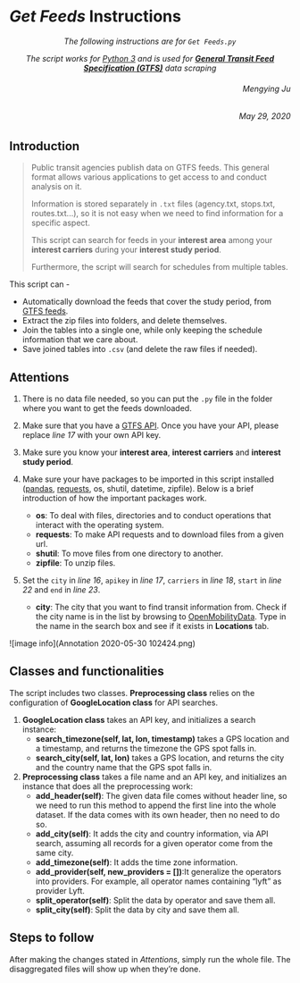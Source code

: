 # *Get Feeds* Instructions

*<p style="text-align: center;"> The following instructions are for ```Get Feeds.py```</p>*
*<p style="text-align: center;"> The script works for [Python 3](https://www.python.org/downloads/) and is used for **[General Transit Feed Specification (GTFS)](https://gtfs.org/)** data scraping </p>*
    
###### <p style="text-align: right;"> Mengying Ju </p>
###### <p style="text-align: right;"> May 29, 2020 </p>

## Introduction

> Public transit agencies publish data on GTFS feeds. This general format allows various applications to get access to and conduct analysis on it.
>
> Information is stored separately in ```.txt``` files (agency.txt, stops.txt, routes.txt...), so it is not easy when we need to find information for a specific aspect.
>
> This script can search for feeds in your **interest area** among your **interest carriers** during your **interest study period**.
>
> Furthermore, the script will search for schedules from multiple tables.


This script can - 
* Automatically download the feeds that cover the study period, from [GTFS feeds](http://transitfeeds.com/).
* Extract the zip files into folders, and delete themselves.
* Join the tables into a single one, while only keeping the schedule information that we care about.
* Save joined tables into ```.csv``` (and delete the raw files if needed).

 
## Attentions 
1. There is no data file needed, so you can put the ```.py``` file in the folder where you want to get the feeds downloaded.
2. Make sure that you have a [GTFS API](http://transitfeeds.com/api/). Once you have your API, please replace *line 17* with your own API key.
3. Make sure you know your **interest area**, **interest carriers** and **interest study period**.
4. Make sure your have packages to be imported in this script installed ([pandas](https://pypi.org/project/pandas/), [requests](https://pypi.org/project/requests/), os, shutil, datetime, zipfile). Below is a brief introduction of how the important packages work.
    * **os**: To deal with files, directories and to conduct operations that interact with the operating system.
    * **requests**: To make API requests and to download files from a given url.
    * **shutil**: To move files from one directory to another.
    * **zipfile**: To unzip files.

5. Set the ```city``` in *line 16*, ```apikey``` in *line 17*, ```carriers``` in *line 18*, ```start``` in *line 22* and ```end``` in *line 23*.
    * **city**: The city that you want to find transit information from. Check if the city name is in the list by browsing to [OpenMobilityData](https://transitfeeds.com/). Type in the name in the search box and see if it exists in **Locations** tab.

![image info](Annotation 2020-05-30 102424.png)




## Classes and functionalities
The script includes two classes.
**Preprocessing class** relies on the configuration of **GoogleLocation class** for API searches.

1. **GoogleLocation class** takes an API key, and initializes a search instance:
    * **search_timezone(self, lat, lon, timestamp)** takes a GPS location and a timestamp, and returns the timezone the GPS spot falls in.
    * **search_city(self, lat, lon)** takes a GPS location, and returns the city and the country name that the GPS spot falls in.
2. **Preprocessing class** takes a file name and an API key, and initializes an instance that does all the preprocessing work:
    * **add_header(self)**: The given data file comes without header line, so we need to run this method to append the first line into the whole dataset. If the data comes with its own header, then no need to do so.
    * **add_city(self)**: It adds the city and country information, via API search, assuming all records for a given operator come from the same city.
    * **add_timezone(self)**: It adds the time zone information.
    * **add_provider(self, new_providers = [])**:It generalize the operators into providers. For example, all operator names containing “lyft” as provider Lyft.
    * **split_operator(self)**: Split the data by operator and save them all.
    * **split_city(self)**: Split the data by city and save them all.

## Steps to follow

After making the changes stated in *Attentions*, simply run the whole file. The disaggregated files will show up when they’re done.
